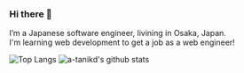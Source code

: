 ### Hi there 👋

I’m a Japanese software engineer, livining in Osaka, Japan.  
I'm learning web development to get a job as a web engineer!

![Top Langs](https://github-readme-stats.vercel.app/api/top-langs/?username=a-tanikd&hide=css)
![a-tanikd's github stats](https://github-readme-stats.vercel.app/api?username=a-tanikd&show_icons=true&count_private=true&line_height=40)
